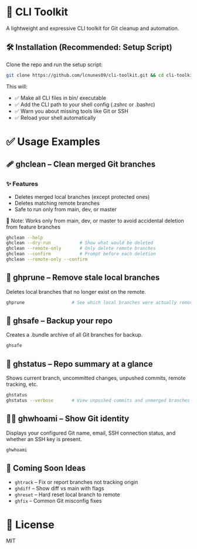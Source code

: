 # 📀 CLI Toolkit
A lightweight and expressive CLI toolkit for Git cleanup and automation.

## 🛠 Installation (Recommended: Setup Script)

Clone the repo and run the setup script:
```bash
git clone https://github.com/lcnunes09/cli-toolkit.git && cd cli-toolkit && ./scripts/setup.sh
```

This will:

- ✅ Make all CLI files in bin/ executable
- ✅ Add the CLI path to your shell config (.zshrc or .bashrc)
- ✅ Warn you about missing tools like Git or SSH
- ✅ Reload your shell automatically


# ✅ Usage Examples

## 🩹 ghclean – Clean merged Git branches

### ✨ Features

- Deletes merged local branches (except protected ones)
- Deletes matching remote branches
- Safe to run only from main, dev, or master

🧠 Note: Works only from main, dev, or master to avoid accidental deletion from feature branches

```bash
ghclean --help
ghclean --dry-run           # Show what would be deleted
ghclean --remote-only       # Only delete remote branches
ghclean --confirm           # Prompt before each deletion
ghclean --remote-only --confirm
```

## 🌿 ghprune – Remove stale local branches

Deletes local branches that no longer exist on the remote.

```bash
ghprune                  # See which local branches were actually removed
```

## 📂 ghsafe – Backup your repo

Creates a .bundle archive of all Git branches for backup.

```bash
ghsafe
```

## 📆 ghstatus – Repo summary at a glance

Shows current branch, uncommitted changes, unpushed commits, remote tracking, etc.

```bash
ghstatus
ghstatus --verbose       # View unpushed commits and unmerged branches
```

## 🧑‍🚀 ghwhoami – Show Git identity

Displays your configured Git name, email, SSH connection status, and whether an SSH key is present.


```bash
ghwhoami
```

## 🤖 Coming Soon Ideas

- `ghtrack` – Fix or report branches not tracking origin
- `ghdiff` – Show diff vs main with flags
- `ghreset` – Hard reset local branch to remote
- `ghfix` – Common Git misconfig fixes

# 📜 License

MIT
